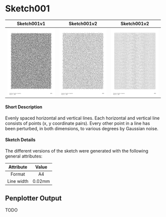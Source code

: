 # Sketch001

Sketch001v1                                          |  Sketch001v2                                        |  Sketch001v2                                       |
:---------------------------------------------------:|:---------------------------------------------------:|:--------------------------------------------------:|
[![](sketch001/output1.png)](sketch001/output1.png)  | [![](sketch001/output2.png)](sketch001/output2.png) | [![](sketch001/output3.png)](sketch001/output3.png)|

#### Short Description

Evenly spaced horizontal and vertical lines. Each horizontal and vertical line consists of points (x, y coordinate pairs). Every other point in a line has been perturbed, in both dimensions, to various degrees by Gaussian noise.

#### Sketch Details

The different versions of the sketch were generated with the following general attributes: 

<center>

 Attribute   | Value                                |
:-----------:|:------------------------------------:|
 Format      | A4                                   |
 Line width  | 0.02mm                               |

</center>


## Penplotter Output

TODO
